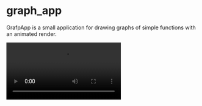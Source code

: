 # graph_app

GrafpApp is a small application for drawing graphs of simple functions with an animated render.

![video](./videos/video.mp4)